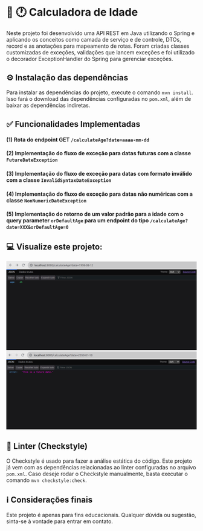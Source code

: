 # 📆 🕐 Calculadora de Idade
Neste projeto foi desenvolvido uma API REST em Java utilizando o Spring e aplicando os conceitos como camada de serviço e de controle, DTOs, record e as anotações para mapeamento de rotas. Foram criadas classes customizadas de exceções, validações que lancem exceções e foi utilizado o decorador ExceptionHandler do Spring para gerenciar exceções.

## ⚙️ Instalação das dependências
Para instalar as dependências do projeto, execute o comando `mvn install`. Isso fará o download das dependências configuradas no `pom.xml`, além de baixar as dependências indiretas.

## :white_check_mark: Funcionalidades Implementadas
#### (1) Rota do endpoint GET `/calculateAge?date=aaaa-mm-dd`

#### (2) Implementação do fluxo de exceção para datas futuras com a classe `FutureDateException`

#### (3) Implementação do fluxo de exceção para datas com formato inválido com a classe `InvalidSyntaxDateException`

#### (4) Implementação do fluxo de exceção para datas não numéricas com a classe `NonNumericDateException`

#### (5) Implementação do retorno de um valor padrão para a idade com o query parameter `orDefaultAge` para um endpoint do tipo `/calculateAge?date=XXX&orDefaultAge=0`
 
## 💻 Visualize este projeto:
<img src="./images/agecalculator1.png">
<img src="./images/agecalculator2.png">

## 🧹 Linter (Checkstyle)
O Checkstyle é usado para fazer a análise estática do código. Este projeto já vem com as dependências relacionadas ao linter configuradas no arquivo `pom.xml`. Caso deseje rodar o Checkstyle manualmente, basta executar o comando `mvn checkstyle:check`.

## :information_source: Considerações finais
Este projeto é apenas para fins educacionais. Qualquer dúvida ou sugestão, sinta-se à vontade para entrar em contato.
